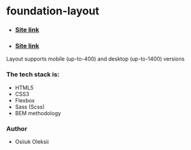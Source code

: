 # foundation-layout

 - ### [Site link]()
 + ### [Site link]()

Layout supports mobile (up-to-400) and desktop (up-to-1400) versions

### The tech stack is:

- HTML5
- CSS3
- Flexbox
- Sass (Scss)
- BEM methodology

### Author

 - Osiiuk Oleksii
